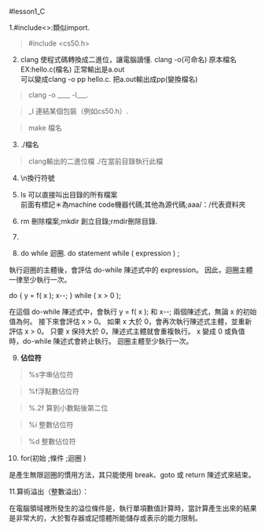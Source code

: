 #lesson1_C


1.#include<>:類似import. 

> #include <cs50.h> 

2. clang 使程式碼轉換成二進位，讓電腦讀懂. 
clang -o(可命名) 原本檔名  
EX:hello.c(檔名) 正常輸出是a.out  
可以變成clang -o pp hello.c. 
把a.out輸出成pp(變換檔名)

> clang -o ____ -l___. 

> _l 連結某個包裝（例如cs50.h）. 

> make 檔名


3. ./檔名
> clang輸出的二進位檔
> ./在當前目錄執行此檔

4. \n換行符號  
5. ls 可以直接叫出目錄的所有檔案  
前面有標記＊為machine code機器代碼;其他為源代碼;aaa/：/代表資料夾

6. rm 刪除檔案;mkdir 創立目錄;rmdir刪除目錄. 

7. 

8. do while 迴圈. 
 do statement while ( expression ) ;  
 
執行迴圈的主體後，會評估 do-while 陳述式中的 expression。 因此，迴圈主體一律至少執行一次。  

do
{
    y = f( x );
    x--;
} while ( x > 0 );

在這個 do-while 陳述式中，會執行 y = f( x ); 和 x--; 兩個陳述式，無論 x 的初始值為何。 接下來會評估 x > 0。 如果 x 大於 0，會再次執行陳述式主體，並重新評估 x > 0。 只要 x 保持大於 0，陳述式主體就會重複執行。 x 變成 0 或負值時，do-while 陳述式會終止執行。 迴圈主體至少執行一次。


9. **佔位符**
> %s字串佔位符

> %f浮點數佔位符

> %.2f 算到小數點後第二位

> %i 整數佔位符

> %d 整數佔位符


10. for(初始 ;條件 ;迴圈 ) 

是產生無限迴圈的慣用方法，其只能使用 break、goto 或 return 陳述式來結束。

11.算術溢出（整數溢出）：

在電腦領域裡所發生的溢位條件是，執行單項數值計算時，當計算產生出來的結果是非常大的，大於暫存器或記憶體所能儲存或表示的能力限制。






